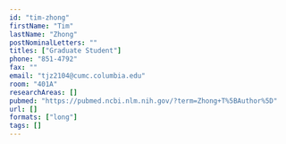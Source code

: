 ```yaml
---
id: "tim-zhong"
firstName: "Tim"
lastName: "Zhong"
postNominalLetters: ""
titles: ["Graduate Student"]
phone: "851-4792"
fax: ""
email: "tjz2104@cumc.columbia.edu"
room: "401A"
researchAreas: []
pubmed: "https://pubmed.ncbi.nlm.nih.gov/?term=Zhong+T%5BAuthor%5D"
url: []
formats: ["long"]
tags: []
---
```

